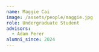 ```yaml
---
name: Maggie Cai
image: /assets/people/maggie.jpg
role: Undergraduate Student
advisors:
  - Adam Perer
alumni_since: 2024
---
```

